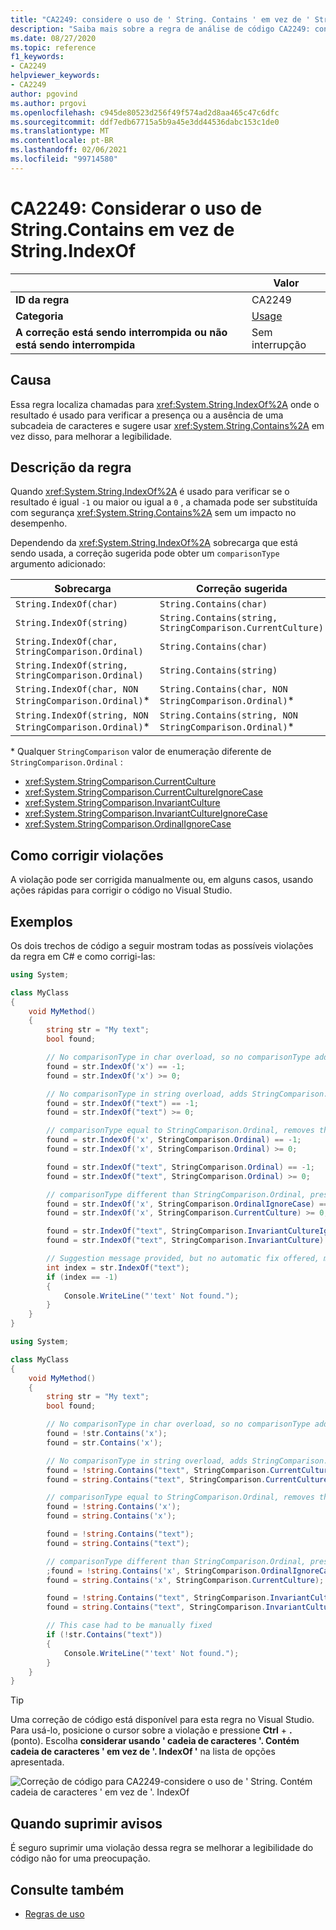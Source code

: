 ```yaml
---
title: "CA2249: considere o uso de ' String. Contains ' em vez de ' String. IndexOf ' (análise de código)"
description: "Saiba mais sobre a regra de análise de código CA2249: considere o uso de ' String. Contains ' em vez de ' String. IndexOf '"
ms.date: 08/27/2020
ms.topic: reference
f1_keywords:
- CA2249
helpviewer_keywords:
- CA2249
author: pgovind
ms.author: prgovi
ms.openlocfilehash: c945de80523d256f49f574ad2d8aa465c47c6dfc
ms.sourcegitcommit: ddf7edb67715a5b9a45e3dd44536dabc153c1de0
ms.translationtype: MT
ms.contentlocale: pt-BR
ms.lasthandoff: 02/06/2021
ms.locfileid: "99714580"
---
```

# <a name="ca2249-consider-using-stringcontains-instead-of-stringindexof"></a>CA2249: Considerar o uso de String.Contains em vez de String.IndexOf

| | Valor |
|-|-|
| **ID da regra** |CA2249|
| **Categoria** |[Usage](usage-warnings.md)|
| **A correção está sendo interrompida ou não está sendo interrompida** |Sem interrupção|

## <a name="cause"></a>Causa

Essa regra localiza chamadas para <xref:System.String.IndexOf%2A> onde o resultado é usado para verificar a presença ou a ausência de uma subcadeia de caracteres e sugere usar <xref:System.String.Contains%2A> em vez disso, para melhorar a legibilidade.

## <a name="rule-description"></a>Descrição da regra

Quando <xref:System.String.IndexOf%2A> é usado para verificar se o resultado é igual `-1` ou maior ou igual a `0` , a chamada pode ser substituída com segurança <xref:System.String.Contains%2A> sem um impacto no desempenho.

Dependendo da <xref:System.String.IndexOf%2A> sobrecarga que está sendo usada, a correção sugerida pode obter um `comparisonType` argumento adicionado:

| Sobrecarga | Correção sugerida |
|----|----|
| `String.IndexOf(char)` | `String.Contains(char)` |
| `String.IndexOf(string)` | `String.Contains(string, StringComparison.CurrentCulture)` |
| `String.IndexOf(char, StringComparison.Ordinal)` | `String.Contains(char)` |
| `String.IndexOf(string, StringComparison.Ordinal)` | `String.Contains(string)` |
| `String.IndexOf(char, NON StringComparison.Ordinal)`\* | `String.Contains(char, NON StringComparison.Ordinal)`\* |
| `String.IndexOf(string, NON StringComparison.Ordinal)`\* | `String.Contains(string, NON StringComparison.Ordinal)`\* |

\* Qualquer `StringComparison` valor de enumeração diferente de `StringComparison.Ordinal` :

- <xref:System.StringComparison.CurrentCulture>
- <xref:System.StringComparison.CurrentCultureIgnoreCase>
- <xref:System.StringComparison.InvariantCulture>
- <xref:System.StringComparison.InvariantCultureIgnoreCase>
- <xref:System.StringComparison.OrdinalIgnoreCase>

## <a name="how-to-fix-violations"></a>Como corrigir violações

A violação pode ser corrigida manualmente ou, em alguns casos, usando ações rápidas para corrigir o código no Visual Studio.

## <a name="examples"></a>Exemplos

Os dois trechos de código a seguir mostram todas as possíveis violações da regra em C# e como corrigi-las:

```csharp
using System;

class MyClass
{
    void MyMethod()
    {
        string str = "My text";
        bool found;

        // No comparisonType in char overload, so no comparisonType added in resulting fix
        found = str.IndexOf('x') == -1;
        found = str.IndexOf('x') >= 0;

        // No comparisonType in string overload, adds StringComparison.CurrentCulture to resulting fix
        found = str.IndexOf("text") == -1;
        found = str.IndexOf("text") >= 0;

        // comparisonType equal to StringComparison.Ordinal, removes the argument
        found = str.IndexOf('x', StringComparison.Ordinal) == -1;
        found = str.IndexOf('x', StringComparison.Ordinal) >= 0;

        found = str.IndexOf("text", StringComparison.Ordinal) == -1;
        found = str.IndexOf("text", StringComparison.Ordinal) >= 0;

        // comparisonType different than StringComparison.Ordinal, preserves the argument
        found = str.IndexOf('x', StringComparison.OrdinalIgnoreCase) == -1;
        found = str.IndexOf('x', StringComparison.CurrentCulture) >= 0;

        found = str.IndexOf("text", StringComparison.InvariantCultureIgnoreCase) == -1;
        found = str.IndexOf("text", StringComparison.InvariantCulture) >= 0;

        // Suggestion message provided, but no automatic fix offered, must be fixed manually
        int index = str.IndexOf("text");
        if (index == -1)
        {
            Console.WriteLine("'text' Not found.");
        }
    }
}
```

```csharp
using System;

class MyClass
{
    void MyMethod()
    {
        string str = "My text";
        bool found;

        // No comparisonType in char overload, so no comparisonType added in resulting fix
        found = !str.Contains('x');
        found = str.Contains('x');

        // No comparisonType in string overload, adds StringComparison.CurrentCulture to resulting fix
        found = !string.Contains("text", StringComparison.CurrentCulture);
        found = string.Contains("text", StringComparison.CurrentCulture);

        // comparisonType equal to StringComparison.Ordinal, removes the argument
        found = !string.Contains('x');
        found = string.Contains('x');

        found = !string.Contains("text");
        found = string.Contains("text");

        // comparisonType different than StringComparison.Ordinal, preserves the argument
        ;found = !string.Contains('x', StringComparison.OrdinalIgnoreCase)
        found = string.Contains('x', StringComparison.CurrentCulture);

        found = !string.Contains("text", StringComparison.InvariantCultureIgnoreCase);
        found = string.Contains("text", StringComparison.InvariantCulture);

        // This case had to be manually fixed
        if (!str.Contains("text"))
        {
            Console.WriteLine("'text' Not found.");
        }
    }
}
```

> [!TIP]
> Uma correção de código está disponível para esta regra no Visual Studio. Para usá-lo, posicione o cursor sobre a violação e pressione **Ctrl** + **.** (ponto). Escolha **considerar usando ' cadeia de caracteres '. Contém cadeia de caracteres ' em vez de '. IndexOf '** na lista de opções apresentada.
>
> ![Correção de código para CA2249-considere o uso de ' String. Contém cadeia de caracteres ' em vez de '. IndexOf](media/ca2249-codefix.png)

## <a name="when-to-suppress-warnings"></a>Quando suprimir avisos

É seguro suprimir uma violação dessa regra se melhorar a legibilidade do código não for uma preocupação.

## <a name="see-also"></a>Consulte também

- [Regras de uso](usage-warnings.md)
